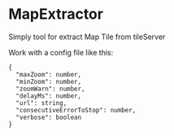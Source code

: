 # MapExtractor

Simply tool for extract Map Tile from tileServer

Work with a config file like this:

```
{
  "maxZoom": number,
  "minZoom": number,
  "zoomWarn": number,
  "delayMs": number,
  "url": string,
  "consecutiveErrorToStop": number,
  "verbose": boolean
}
```
